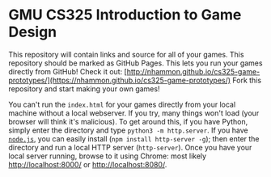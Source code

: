 # GMU CS325 Introduction to Game Design

This repository will contain links and source for all of your games.
This repository should be marked as GitHub Pages. This lets you run your games directly from GitHub!
Check it out: [http://nhammon.github.io/cs325-game-prototypes/](https://nhammon.github.io/cs325-game-prototypes/)
Fork this repository and start making your own games!

You can't run the `index.html` for your games directly from your local machine without a local webserver.
If you try, many things won't load (your browser will think it's malicious).
To get around this, if you have Python, simply enter the directory and
type `python3 -m http.server`.
If you have [`node.js`](http://nodejs.org/), you can easily install (`npm install http-server -g`);
then enter the directory and run a local HTTP server (`http-server`).
Once you have your local server running, browse to it using Chrome:
most likely [http://localhost:8000/](http://localhost:8000/) or [http://localhost:8080/](http://localhost:8080/).
